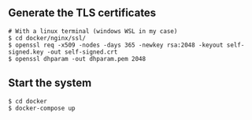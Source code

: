 

## Generate the TLS certificates
``` console
# With a linux terminal (windows WSL in my case)
$ cd docker/nginx/ssl/
$ openssl req -x509 -nodes -days 365 -newkey rsa:2048 -keyout self-signed.key -out self-signed.crt
$ openssl dhparam -out dhparam.pem 2048
```

## Start the system
``` console
$ cd docker
$ docker-compose up
````
